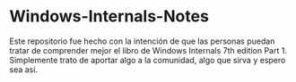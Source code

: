 # Windows-Internals-Notes
Este repositorio fue hecho con la intención de que las personas puedan tratar de comprender mejor el libro de Windows Internals 7th edition Part 1. Simplemente trato de aportar algo a la comunidad, algo que sirva y espero sea así.
